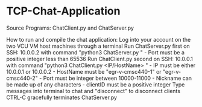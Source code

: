 # TCP-Chat-Application

Source Programs: ChatClient.py and ChatServer.py

How to run and compile the chat application:
    Log into your account on the two VCU VM host machines through a terminal
    Run ChatServer.py first on SSH: 10.0.0.2 with command "python3 ChatServer.py <port>"
        - Port must be a positive integer less than 65536
    Run ChatClient.py second on SSH: 10.0.0.1 with command "python3 ChatClient.py <IP/HostName> <port> <nickname> <clientID>"
        - IP must be either 10.0.0.1 or 10.0.0.2
        - HostName must be "egr-v-cmsc440-1" or "egr-v-cmsc440-2"
        - Port must be integer between 10000-11000
        - Nickname can be made up of any characters
        - clientID must be a positive integer
    Type messages into terminal to chat and "disconnect" to disconnect clients
    CTRL-C gracefully terminates ChatServer.py

